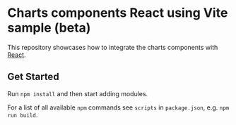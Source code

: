 # Charts components React using Vite sample (beta)

This repository showcases how to integrate the charts components with [React](https://react.dev/).

## Get Started

Run `npm install` and then start adding modules.

For a list of all available `npm` commands see `scripts` in `package.json`, e.g. `npm run build`.
